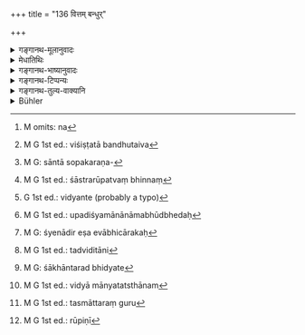 +++
title = "136 वित्तम् बन्धुर्"

+++

<details><summary>गङ्गानथ-मूलानुवादः</summary>

Wealth, Relation, Age, Action and Learning, as the fifth,—these are the grounds of respect; (among them) that which follows is weightier (than that which goes before it).—(136)
</details>

<details><summary>मेधातिथिः</summary>

उक्तं जातेर् उत्कर्षहेतुत्वम् । हीनजातीयेनोत्तमजातीयः पूज्यः । इदानीं समानजातीयानां य अभिवादनादिपूजाहेतवस् तेषां बलाबलम् उच्यते । तत्र **वयसः** पुनर् अभिधानं बलाबलर्थम् । **वित्ता**दिसंबन्धो ऽत्र सर्वत्र पूजाहेतुः । **वित्त**वत्त्वं **बन्धु**मत्त्वं **मानस्थानम्** इति । अयम् अत्रार्थः । न[^३७०] विशिष्टबन्धुतैव[^३७१] पितृव्यमातुलादिरूपता मानकारणं बन्धुमान्यो बहुबन्धुः स पूज्यः । **वयः** प्रकृष्टम् इति ज्ञेयम् । ईदृश एव चार्थे प्रायेणायं प्रयुज्यते । 


[^३७१]:
     M G 1st ed.: viśiṣṭatā bandhutaiva


[^३७०]:
     M omits: na

- पित्रा पुत्रो वयःस्थो ऽपि सततं वाच्य एव सः । इति ।

यावच् च वयः पूजाहेतुः तद् उक्तम् एव "दशाब्दाख्यम्" (म्ध् २.१३४) इति । **कर्म** श्रौतं स्मार्थं तदनुष्ठानपरता । **विद्या** साङ्गसोपकरणवेदार्थज्ञानम्[^३७२] ।


[^३७२]:
     M G: sāntā sopakaraṇa-

- <u>ननु</u> विद्वान् यजते विद्वान् याजयतीत्य् अविद्यस्य कर्मानुष्ठानानधिकारात्, विद्यया विना कथं कर्मणां मानहेतुता । <u>नैष दोषः</u> । पकर्षो ऽत्राभिप्रेतः । अतिशयवती विद्या मानहेतुः । स्वल्पविद्यस्याप्य् अनुष्ठानोपपत्तिः । यो यावज् जानाति स तवत्य् अधिक्रियते । न विद्याया वाचनिकम् अधिकारहेतुत्वम् अपि तु सामर्थ्यलक्षणम् । अविदितकर्मस्वरूपो ह्य् अवैद्यस् तिर्यक्कर्मा क्वाधिक्रियताम् । शक्यं ह्य् अनेन कतिचित्स्मृतिवाक्यान्य् उपश्रुत्य जपतपस्यम् अनुष्ठातुम् । अग्निहोत्रादिकर्मणां तु वेदवाक्यावबोध उपकरोति । तत्रापि यो यावज् जानाति स तावत्य् अधिक्रियते । अग्निहोत्रवाक्यानां यो ऽर्थं वेत्ति स तत्राधिक्रियते । क्रत्वन्तरज्ञानं न तत्रोपकारकम् । 

- <u>अथोच्यते</u> । "वेदः कृत्स्नो ऽधिगन्तव्यः" (म्ध् २.१६५) इति कृत्स्नवेदविषयो ऽयं विधिर् अवबोधपर्यन्तः । तत्र कृत्स्नस्य वेदस्यावबोधे कर्तव्ये कुतो ऽयं प्रतिभागावबोधसंभवः, येनोच्यते "यो ऽग्निहोत्रवाक्यस्यार्थं वेत्ति वाक्यान्तरार्थम् अविद्वान् अप्य् अधिक्रियते" इति । <u>अत्रोच्यते</u> । एकशाखाध्ययनं तावद् अवश्यं कर्तव्यम् । तत्र येनैकशाखाधीता तस्याश् चार्थो ऽवधृतः, सो ऽनवधृतशाखान्तरार्थो ऽधिक्रियते ।

- <u>ननु</u> च सर्वत्रैक एव शास्त्रार्थः । यदि नाम पदवर्णानुपूर्वीभेदः, शास्त्ररूपं त्व् अभिन्नम्[^३७३] । पदार्थन्यायव्युत्पत्त्या वावबोधः । न च प्रतिशाखं पदार्था भिद्यन्ते[^३७४] । नापि न्यायः । तत्र येनैव हेतुनैकस्याः शाखाया अर्थो ऽवधर्यते शाखान्तरे ऽप्य् असाव् अस्ति, न व्युत्पत्त्यन्तरम् अपेक्षते । तत्र यद्य् एका शाखावगता, सर्वा एवावगता भवन्ति ।


[^३७४]:
     G 1st ed.: vidyante (probably a typo)


[^३७३]:
     M G 1st ed.: śāstrarūpatvaṃ bhinnaṃ

- <u>सत्यम्</u> । यान्य् एकस्याम् अग्निहोत्रादीन्य् उपदिष्टानि तेषां शाखान्तरे ऽप्य् उपदिश्यमानानां मा भूद् भेदः[^३७५] । किं तु कस्यांचिच् छाखायां कानिचित् कर्माणि नैवोपदिश्यन्ते । यथा बाह्वृचे आश्वलायनके दर्शपूर्णमासौ श्येनादिर् आभिचारकः[^३७६], अन्ये च सोमयागवाजपेयबृहस्पतिसवादयः । तत्र यत् तच्छाखाधीनम् अग्निहोत्रज्योतिष्टोमादि तत्राधिक्रियते । शाखान्तरं त्व् अनधीतम् अश्रुतं कथं तद्विहितानि[^३७७] कर्माण्य् तच्छाखाध्यायी वेत्तु । न चैते सोमयागा नित्या, येनाननुष्ठानप्रत्यवायभयात् परिज्ञानाय शाखान्तरम् अन्विष्यते । आधानं तु यद्य् अपि तत्र न पठितं तत्राप्य् "उद्धराहवनीयम्" (ऐत्ब् ५.२६; आश्श् २.२.१) इत्य् आहवनीयस्य विधानम् । लोकात् तदर्थम् अनवबुध्यमानः को ऽयम् आहवनीयो यस्याधानम् इति शाखान्तरम् अन्विष्यति । ततः शाखान्तरे पठ्यमानम् आधानप्रकरणं सर्वं पर्यालोचयति । एवम् आमावास्येन वा हविषेष्ट्वा पौर्णमासेन वेति श्रुत्वा कीदृशम् अनयोः कर्मणो रूपम् इति तथैव शाखान्तरं गवेषयते । एवम् अन्यद् अपि यत् काम्यं नित्यं चानुष्ठेयं तस्य यत् किंचिद् अङ्गजातं तत्र नाम्नातम् आध्वर्यवम् औद्गात्रं वा तत् परिज्ञाय तथैव शाखान्तराधिगमः[^३७८] । यत् तु शाखान्तराधीतम् अनुष्ठेयं तस्य न वेदनसंभवः । अनेकशाखाध्यायिनस् तु तदर्थपरस्य सर्वम् एतत् प्रत्यक्षम् इति । अस्तीदृशीं विद्याम् अन्तरेणापि कर्मानुष्ठानम् । अथ वा ईषद्व्युत्पत्त्यापि संभवत्य् अनुष्ठानं । 


[^३७८]:
     M G: śākhāntarad bhidyate


[^३७७]:
     M G 1st ed.: tadviditāni


[^३७६]:
     M G: śyenādir eṣa evābhicārakaḥ


[^३७५]:
     M G 1st ed.: upadiśyamānānāmabhūdbhedaḥ

- यस्य तु निर्मला विद्या, व्याख्येयानि विद्यास्थानानि, तस्य विद्या मान्यतास्थानम्[^३७९] । गरीय इति द्वयोर् द्वयोः संप्रधारणे ऽयम् ईयसुन्प्रत्ययः । चतुर्दशविद्यास्थनज्ञः पङ्ग्वन्धनिर्धनादिर् अनधिकृतो ऽपि विद्ययैव पूज्यते । 


[^३७९]:
     M G 1st ed.: vidyā mānyatatsthānam

- तेषां विरोधे बलाबलम् आह- **गरीयो यद् यद् उत्तरम्** । एकस्य वित्तम् अन्यस्य बहुबन्धुता, तत्र वित्तवतो बन्धुमान् मान्यः । यस्माच् च यत् परं तत् तस्माद् गुरुतरम्[^३८०] । तथा बन्धोर् वयः ततः पूर्वस्माद् अपि वित्तात् तद् गुरु सिद्धम् । अत उपपन्नम् "श्रुतं तु सर्वेभ्यो गरीयस् तन्मूलत्वाद् धर्मस्य" इति गौतमवचनम् (ग्ध् ६.२१–२२) ।


[^३८०]:
     M G 1st ed.: tasmāttaraṃ guru

- <u>गरीय</u> इति कथं प्रकर्षप्रत्ययो यावता नैव पूर्वस्य गुरुत्वम् । यदि हि द्वे गुरुणी[^३८१] तत्रोत्तरीयस्य गरीयस्त्वम् अस्ति । तर्हि पूर्वापेक्षया वित्तस्य नास्तीति चेत्, <u>समुदाये</u> सामान्येन गुरुत्वे ऽपेक्षिते अपरस्य प्रकर्षविवक्षायां युज्यत ईयसून् । 


[^३८१]:
     M G 1st ed.: rūpiṇī

- **मानः** पूजा तस्य **स्थानं** कारणम् । "मान्यस्थानानि" इति वा पाठे ऽन्तर्भूतभावार्थो द्रष्टव्यः । "मान्यत्वस्थानानि" मान्यत्वकारणानि ॥ २.१३६ ॥

_एकैकगुणसंबन्धे परस्य ज्यायस्त्वम् उक्तम् । यत्रेदानीं द्वौ पूर्वाव् एकस्य भवतो ऽपरस्यैकः पर इति तत्र कथम् इत्य् अत आह ।_
</details>

<details><summary>गङ्गानथ-भाष्यानुवादः</summary>

Caste has been described as a ground of superiority; so that one belonging to a higher caste should be respected by one of a lower caste. The text now proceeds to describe the relative strength of those factors that entitle persons of a caste to salutation and honour among themselves.

*Age* is mentioned here again only for the purpose of indicating its
position as compared with others.

In the case of all that is mentioned here it is the connection of the person with them that entitles him to respect. That is, *the possession of wealth* and the *possession of relations* constitute titles of respect. It is not meant that the peculiar relationship borne by the man—such as that of being a paternal or a maternal uncle—constitutes the title of respect; what is meant is that one who has many relations deserves to be respected.

‘*Age*’—*i.e*., advanced age. The term is generally used in this qualified sense ; *e. g*., in such passages as—‘Even though the son be of age, he should be advised by his father.’ Verse 134 has already explained what age entitles one to respect

‘*Action*’—such as is laid down in *Śrutis* and *Smṛtis*; *i. e*., one’s assiduity in performing such actions.

‘*Learning*,’—the knowledge of the Veda along with the subsidiary sciences and their auxiliaries.

*Objection*.—“In view of such declarations as ‘the learned man offers
sacrifices,’ ‘the learned man officiates at sacrifices,’ the unlearned person can never be entitled to the performance of religious acts; under the circumstances, how can mere ‘action,’ without ‘learning,’ be a ground for respect?”

*Answer*.—There is no force in this objection. *Excellence* is what is
meant here. Superior or efficient learning is what constitutes a title to respect; and as for the performance of actions, this can be done also by men possessed of limited learning; for a man is entitled to perform actions in accordance with the knowledge possessed by him: specially as ‘*learning*’ entitles a person to the performance of actions simply because it serves to capacitate him for it, and not because it has been declared to be a necessary condition.

“But the man devoid of learning cannot know the form of the action to be performed, and being capable of acting only like lower animals, to the performance of what could he be entitled?”

Even such a person can, on having heard a few Smṛti-texts, perform austerities and repeat *mantras*. It is only in the performance of the Agnihotra and such other Vedic rites that one requires the knowledge of Vedic texts. But here also the title to perform the rites is dependent upon the extent of knowledge possessed by the man; *e.g*., one who knows the meaning of tho texts bearing upon the *Agnihotra* is entitled to its performance; the knowledge of other sacrifices is of no use in that.

The following argument might be urged here—“We have the injunction ‘the entire Veda should be studied,’ which pertains to the whole Veda, and implies the thorough understanding of the whole; and when it is necessary to understand the meaning of the entire Veda, how can there be any such partial knowledge as could justify such an assertion as that ‘he who knows the meaning of the texts bearing on the Agnihotra shall be entitled to the performance of that act, even though he be ignorant of the meaning of other texts?’”

Our answer to the above is as follows:—It is the study of one Vedic Recension that is necessary; and what we mean is that he who has studied one Recension and has fully understood its meaning, becomes entitled to the performance of Vedic acts, even without studying the other Recensions.

“The purpose of the Scripture is the same in all cases; even though there may be some difference in the order of a few words and syllables, yet the main feature of the Scripture remains the same. Then again, as for the understanding of the meaning, this is obtained by the due comprehension of the meanings of words and reasonings; now, neither the meanings of words, nor the reasonings, differ in the different Recensions. So that the means by which one learns the meaning of one Recension serves the same purpose in regard to the other Recensions also; and one does not stand in need of any other learning; so that if One Recension has been learnt, all become learnt.”

True. Such Agnihotra, etc., as are enjoined in one Recension may not differ from the same acts as enjoined in other Recensions; but there are certain actions which are not enjoined at all in certain Recensions.
*E.g*., the *Śyena* and other malevolent rites in connection with the
Darśa-pūrṇamāsa are not found in the Aśvalāyana Recension of the Ṛgveda; nor the Somayāga, the Vājapeva, the Bṛhaspatisava and so forth. So that when a man has learnt one Recension, he becomes entitled to that Agnihotra and that Jyotiṣṭoma, etc., which are enjoined iu that Recension_(;) and if one who has not studied another Recension, and has neither read nor heard of it, how can he know anything about the acts enjoined in that other Recension? Nor ore the Soma-sacrifices compulsory; so that, through fear of incurring the sin of omitting a compulsory act, one might be forced to seek for the knowledge of them from other Recensions. As for the ‘Kindling of Fire,’ even though this also is not found enjoined in the said Āśvalāyana recension of the Ṛgveda, yet it does contain the injunction of preparing the ‘Āhavanīya’ fire; as is clear from such passages as ‘bring up the Āhavanīya’; so that, not understanding the meaning of this passage with the help of ordinary people, the student naturally seeks, from other Recensions, for the knowledge of what this ‘*Āhavanīya*’ is; and thus he comes to look over the entire section of the other Recension dealing with the ‘Kindling of Fire.’ Similarly having heard the passage—‘Having offered either the Amāvāsyā or the Paurṇamāsa libations, etc.,’ one seeks from other Recensions for the knowledge of the exact form of the two acts (of Amāvāsyā and Paurṇamāsa offerings). Similarly in the case of other compulsory and optional acts that have to be performed, when it is found that some of their details arc not laid down in a certain Recension,—-such details, for instance, as pertain to the Adhvaryu (and are mentioned in the Yajurveda) or to the *Udgātṛ* (and are mentioned in the Sāma-Veda),—the requisite knowledge is sought for from those other texts. It is not possible for one to know the act that is laid down in Recensions other than the one studied by him. To the student who learns several Recensions, and studies their meanings, all this becomes quite clear. But even in the absence of such knowledge as this last, the performance of acts is quite possible. Or, such performance could be possible even on a slight understanding (of the Vedic texts).

The sense of all this is that in the case of one whose learning is flawless, and who is fit to explain all sciences, such learning constitutes a title to respect.

‘*Weightier*.’—The comparative ending indicates that the comparison is between two and two out of the five mentioned. Thus one who is fully versed in all the fourteeu sciences, is respected through his ‘*learning*,’ even though he he not entitled to it on account of being lame, blind or poor.

The text points out the relative superiority of these, with a view to cases where there may *i.e* a conflict among them.—

‘*Among these that which follow is weightier than that which precedes it*.’ For instance, when one man has vast wealth, and the other has many relations, then the latter deserves higher respect than the former; for that which follows is ‘weightier’ than that which precedes it. Similarly
*Age* is weightier than *Relation*. And from this it follows that *Age*
is weightier still than *Wealth*. From all this it is clear that ‘Learning is superior to all, for all Dharma is based upon it,’ as has been declared by Gautama (6-21—22).

*Objection*.—“Since the preceding factor is not *weighty*, how can we
have the comparative form ‘*weightier*’? It is only when there are two
*weighty* things that one can be called *weightier*; and since in the
present case is, *ex hypothesi*, in relation to something preceding there can be no *weightiness* in ‘wealth,’ which is not preceded by any thing else.”

What is meant is that the whole lot of five being ‘weighty’ in common, the comparative ending is rightly used as showing that one is
*weightier* than the other.

‘*Māna*’ means *respect*; ‘*sthāna*’ means *ground, cause*.

If we adopt the reading ‘*Mānyasthānāni*,’ the term ‘*mānya*’ is to be explained as having the force of the abstract noun; ‘*mānya*’ standing for ‘*mānyatva*.’—(136)

It has just been declared that among persons each of whom possesses only one of the qualifications mentioned, one possessing the latter is to be regarded as superior to one possessing the former. Now the question arises—between two persons, one of whom possesses two former qualifications and the other possesses only one latter qualification, who is to be treated as superior? The following verse answers this question.
</details>

<details><summary>गङ्गानथ-टिप्पन्यः</summary>

This verse is quoted in *Vīramitrodaya* (Saṃskāra, p. 474), where we find the following notes:—‘*Vittam*’ stands for *wealth acquired by lawful* means;—‘*bandhuḥ*’ for *uncles* and others;—‘*vayaḥ*’ for *older age*;—‘*karma*’ for acts prescribed in the *Śruti* and
*Smṛti*;—‘*vidyā*’ for *true knowledge*;—these are ‘*mānyasthānāni*,’
*i.e. grounds of respectability*. (See note below on 137).

*Aparārka* (p. 159) quotes this verse in support of the view that a man,
though belonging to an inferior caste, deserves to be respected by another of the superior caste, if the former happens to be possessed of superior learning and other qualifications.—It is quoted in
*Nṛsiṃhaprasāda* (Saṃskāra, p. 44b);—and in *Smṛticandrikā* (Saṃskāra,
p. 106), which explains ‘*mānyasthānāni*’ as ‘grounds of respect, and adds that ‘learning’ is the highest of these all.
</details>

<details><summary>गङ्गानथ-तुल्य-वाक्यानि</summary>

*Viṣṇu Smṛti* (32.16)—(words of Manu reproduced).

*Gautama-Dharmasūtra* (6.20).—‘Wealth, Relationship, Caste, Learning and
Age are objects of respect: the succeeding being superior to the preceding; Vedic Learning is superior to all, Dharma being based upon that.’

*Vaśiṣṭha-Smṛti* (1.3.21).—‘Learning, Wealth, Age, Relationship and
Deeds are objects of respect; when all these are present, the preceding has preference over the succeeding,’

*Yājñavalkya* (1.116).—‘By reason of Learning, Action, Age,
Relationship, etc., and Wealth, in order, does a man become respected.’
</details>

<details><summary>Bühler</summary>

136	Wealth, kindred, age, (the due performance of) rites, and, fifthly, sacred learning are titles to respect; but each later-named (cause) is more weighty (than the preceding ones).
</details>
